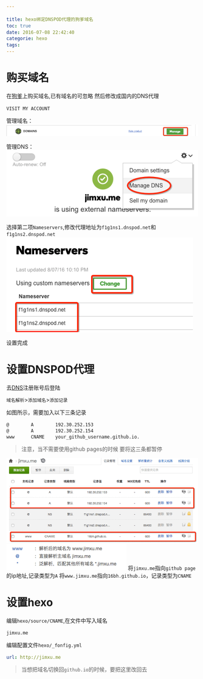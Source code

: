 ```yaml
---

title: hexo绑定DNSPOD代理的狗爹域名
toc: true
date: 2016-07-08 22:42:40
categorie: hexo
tags:
---
```


# 购买域名
在[狗爹](https://au.godaddy.com/)上购买域名,已有域名的可忽略
然后修改成国内的DNS代理

`VISIT MY ACCOUNT`

管理域名：
![](hexo-bind-godaddy-host-name/1467989090580.png)

管理DNS：
![](hexo-bind-godaddy-host-name/1467989132015.png)

<!--more-->

选择第二项`Nameservers`,修改代理地址为`f1g1ns1.dnspod.net`和`f1g1ns2.dnspod.net`
![](hexo-bind-godaddy-host-name/1467989192566.png)

设置完成


# 设置DNSPOD代理
去[DNS](https://www.dnspod.cn/)注册账号后登陆



`域名解析`>`添加域名`>`添加记录`

如图所示，需要加入以下三条记录

```
@        A        192.30.252.153
@        A        192.30.252.154
www      CNAME    your_github_username.github.io.
```
> 注意，当不需要使用github pages的时候 要将这三条都暂停

![](hexo-bind-godaddy-host-name/1467989450112.png)
![](hexo-bind-godaddy-host-name/1468137616462.png)
将`jimxu.me`指向`github page`的ip地址,记录类型为`A`
将`www.jimxu.me`指向`16bh.github.io`，记录类型为`CNAME`



# 设置hexo

编辑`hexo/source/CNAME`,在文件中写入域名


```
jimxu.me
```

编辑配置文件`hexo/_fonfig.yml`


``` yml
url: http://jimxu.me
```

> 当想把域名切换回`github.io`的时候，要把这里改回去

